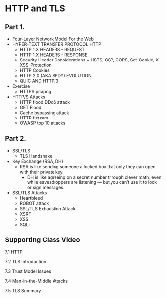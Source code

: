 # HTTP and TLS

## Part 1.

* Four-Layer Network Model For the Web
* HYPER-TEXT TRANSFER PROTOCOL HTTP
  - HTTP 1.X HEADERS - REQUEST
  - HTTP 1.X HEADERS - RESPONSE
  - Security Header Considerations = HSTS, CSP, CORS, Set-Cookie, X-XSS-Protection
  - HTTP Cookies
  - HTTP 2.0 (AKA SPDY) EVOLUTION
  - QUIC AND HTTP/3
* Exercise
  - HTTPS.pcapng
* HTTP/S Attacks
  - HTTP flood DDoS attack
  - GET Flood
  - Cache bypassing attack
  - HTTP fuzzers
  - OWASP top 10 attacks

## Part 2.

* SSL/TLS
  - TLS Handshake
* Key Exchange (RSA, DH)
  - RSA is like sending someone a locked box that only they can open with their private key.
	- DH is like agreeing on a secret number through clever math, even while eavesdroppers are listening — but you can’t use it to lock or sign messages.
* SSL/TLS Attacks
  - Heartbleed
  - ROBOT attack
  - SSL/TLS Exhaustion Attack
  - XSRF
  - XSS
  - SQLi

## Supporting Class Video

7.1 HTTP

7.2 TLS Introduction

7.3 Trust Model Issues

7.4 Man-in-the-Middle Attacks

7.5 TLS Summary
